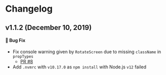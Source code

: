 # Changelog

## v1.1.2 (December 10, 2019)

#### 🐛 Bug Fix

- Fix console warning given by `RotateScreen` due to missing `className` in `propTypes`
  - [PR #8](https://github.com/Jam3/react-ui/pull/8)
- Add `.nvmrc` with `v10.17.0` as `npm install` with Node.js `v12` failed
